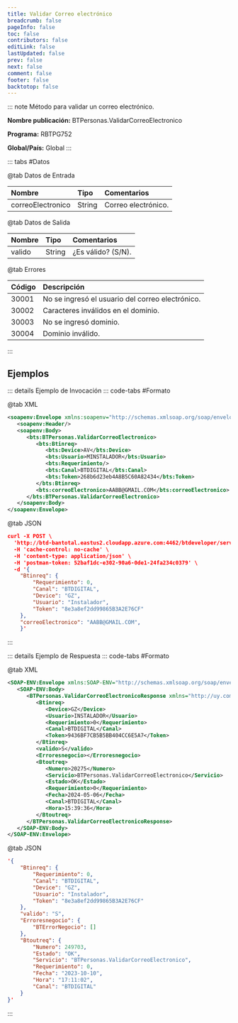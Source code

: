 ```yaml
---
title: Validar Correo electrónico
breadcrumb: false
pageInfo: false
toc: false
contributors: false
editLink: false
lastUpdated: false
prev: false
next: false
comment: false
footer: false
backtotop: false
---
```


<!-- ABRE DATOS DEL MÉTODO -->
::: note Método para validar un correo electrónico.

**Nombre publicación:** BTPersonas.ValidarCorreoElectronico

**Programa:** RBTPG752

**Global/País:** Global
:::
<!-- CIERRA DATOS DEL MÉTODO -->

<!-- ABRE TABLA DE DATOS -->
::: tabs #Datos 

@tab Datos de Entrada

Nombre | Tipo | Comentarios
:--------- | :--------- | :---------
correoElectronico | String | Correo electrónico.

@tab Datos de Salida

Nombre | Tipo | Comentarios
:--------- | :----------- | :-----------
valido | String | ¿Es válido? (S/N).

@tab Errores

Código | Descripción
:--------- | :-----------
30001 | No se ingresó el usuario del correo electrónico.
30002 | Caracteres inválidos en el dominio.
30003 | No se ingresó dominio.
30004 | Dominio inválido.
::: 
<!-- CIERRA TABLA DE DATOS -->

## **Ejemplos**

<!-- ABRE EJEMPLO DE INVOCACIÓN -->
::: details Ejemplo de Invocación 
::: code-tabs #Formato

@tab XML
```xml
<soapenv:Envelope xmlns:soapenv="http://schemas.xmlsoap.org/soap/envelope/" xmlns:bts="http://uy.com.dlya.bantotal/BTSOA/">
   <soapenv:Header/>
   <soapenv:Body>
      <bts:BTPersonas.ValidarCorreoElectronico>
         <bts:Btinreq>
            <bts:Device>AV</bts:Device>
            <bts:Usuario>MINSTALADOR</bts:Usuario>
            <bts:Requerimiento/>
            <bts:Canal>BTDIGITAL</bts:Canal>
            <bts:Token>268b6d23eb4A8B5C60A82434</bts:Token>
         </bts:Btinreq>
         <bts:correoElectronico>AABB@GMAIL.COM</bts:correoElectronico>
      </bts:BTPersonas.ValidarCorreoElectronico>
   </soapenv:Body>
</soapenv:Envelope>
```

@tab JSON
```json
curl -X POST \
  'http://btd-bantotal.eastus2.cloudapp.azure.com:4462/btdeveloper/servlet/com.dlya.bantotal.odwsbt_BTPersonas?ValidarCorreoElectronico' \
  -H 'cache-control: no-cache' \
  -H 'content-type: application/json' \
  -H 'postman-token: 52baf1dc-e302-90a6-0de1-24fa234c0379' \
  -d '{
	"Btinreq": {
        "Requerimiento": 0,
        "Canal": "BTDIGITAL",
        "Device": "GZ",
        "Usuario": "Instalador",
        "Token": "8e3a8ef2dd99865B3A2E76CF"
    },
    "correoElectronico": "AABB@GMAIL.COM",
    }'
```
:::
<!-- CIERRA EJEMPLO DE INVOCACIÓN -->

<!-- ABRE EJEMPLO DE RESPUESTA -->
::: details Ejemplo de Respuesta 
::: code-tabs #Formato

@tab XML
```xml
<SOAP-ENV:Envelope xmlns:SOAP-ENV="http://schemas.xmlsoap.org/soap/envelope/" xmlns:xsd="http://www.w3.org/2001/XMLSchema" xmlns:SOAP-ENC="http://schemas.xmlsoap.org/soap/encoding/" xmlns:xsi="http://www.w3.org/2001/XMLSchema-instance">
   <SOAP-ENV:Body>
      <BTPersonas.ValidarCorreoElectronicoResponse xmlns="http://uy.com.dlya.bantotal/BTSOA/">
         <Btinreq>
            <Device>GZ</Device>
            <Usuario>INSTALADOR</Usuario>
            <Requerimiento>0</Requerimiento>
            <Canal>BTDIGITAL</Canal>
            <Token>9436BF7CB5B5BB404CC6E5A7</Token>
         </Btinreq>
         <valido>S</valido>
         <Erroresnegocio></Erroresnegocio>
         <Btoutreq>
            <Numero>20275</Numero>
            <Servicio>BTPersonas.ValidarCorreoElectronico</Servicio>
            <Estado>OK</Estado>
            <Requerimiento>0</Requerimiento>
            <Fecha>2024-05-06</Fecha>
            <Canal>BTDIGITAL</Canal>
            <Hora>15:39:36</Hora>
         </Btoutreq>
      </BTPersonas.ValidarCorreoElectronicoResponse>
   </SOAP-ENV:Body>
</SOAP-ENV:Envelope>
```

@tab JSON
```json
'{
	"Btinreq": {
        "Requerimiento": 0,
        "Canal": "BTDIGITAL",
        "Device": "GZ",
        "Usuario": "Instalador",
        "Token": "8e3a8ef2dd99865B3A2E76CF"
    },
    "valido": "S",
    "Erroresnegocio": {
        "BTErrorNegocio": []
    },
    "Btoutreq": {
        "Numero": 249703,
        "Estado": "OK",
        "Servicio": "BTPersonas.ValidarCorreoElectronico",
        "Requerimiento": 0,
        "Fecha": "2023-10-10",
        "Hora": "17:11:02",
        "Canal": "BTDIGITAL"
    }
}'
```
::: 
<!-- CIERRA EJEMPLO DE RESPUESTA -->